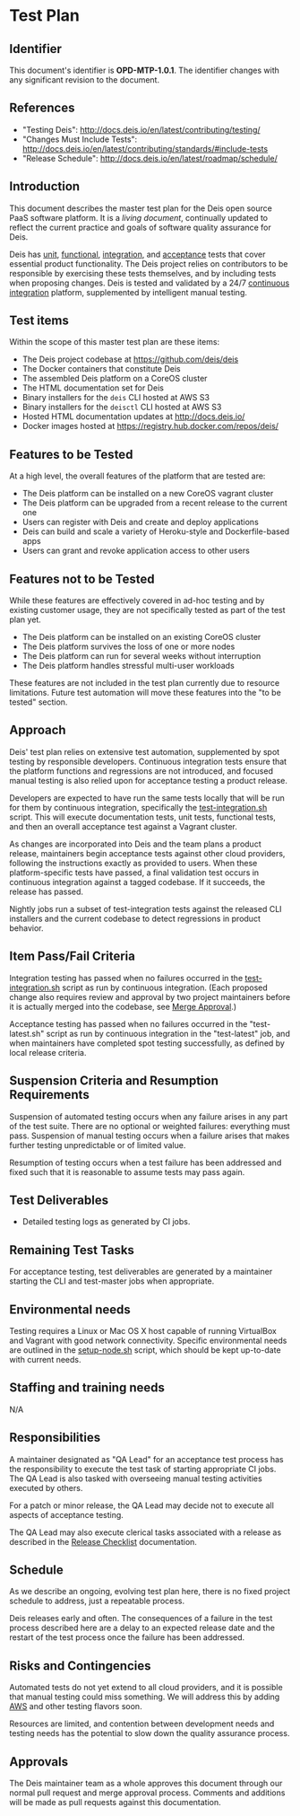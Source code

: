 # Test Plan

## Identifier

This document's identifier is **OPD-MTP-1.0.1**. The identifier changes with
any significant revision to the document.

## References

- "Testing Deis": <http://docs.deis.io/en/latest/contributing/testing/>
- "Changes Must Include Tests": <http://docs.deis.io/en/latest/contributing/standards/#include-tests>
- "Release Schedule": <http://docs.deis.io/en/latest/roadmap/schedule/>

## Introduction

This document describes the master test plan for the Deis open source PaaS
software platform. It is a *living document*, continually updated to reflect the
current practice and goals of software quality assurance for Deis.

Deis has [unit][], [functional][], [integration][], and [acceptance][] tests that cover
essential product functionality. The Deis project relies on contributors to be
responsible by exercising these tests themselves, and by including tests when
proposing changes. Deis is tested and validated by a 24/7
[continuous integration][] platform, supplemented by intelligent manual testing.

## Test items

Within the scope of this master test plan are these items:

- The Deis project codebase at <https://github.com/deis/deis>
- The Docker containers that constitute Deis
- The assembled Deis platform on a CoreOS cluster
- The HTML documentation set for Deis
- Binary installers for the `deis` CLI hosted at AWS S3
- Binary installers for the `deisctl` CLI hosted at AWS S3
- Hosted HTML documentation updates at http://docs.deis.io/
- Docker images hosted at <https://registry.hub.docker.com/repos/deis/>

## Features to be Tested

At a high level, the overall features of the platform that are tested are:

- The Deis platform can be installed on a new CoreOS vagrant cluster
- The Deis platform can be upgraded from a recent release to the current one
- Users can register with Deis and create and deploy applications
- Deis can build and scale a variety of Heroku-style and Dockerfile-based apps
- Users can grant and revoke application access to other users


## Features not to be Tested

While these features are effectively covered in ad-hoc testing and by existing
customer usage, they are not specifically tested as part of the test plan yet.

- The Deis platform can be installed on an existing CoreOS cluster
- The Deis platform survives the loss of one or more nodes
- The Deis platform can run for several weeks without interruption
- The Deis platform handles stressful multi-user workloads

These features are not included in the test plan currently due to resource
limitations. Future test automation will move these features into the
"to be tested" section.


## Approach

Deis' test plan relies on extensive test automation, supplemented by spot
testing by responsible developers. Continuous integration tests ensure that
the platform functions and regressions are not introduced, and focused manual
testing is also relied upon for acceptance testing a product release.

Developers are expected to have run the same tests locally that will be run
for them by continuous integration, specifically the [test-integration.sh][]
script. This will execute documentation tests, unit tests, functional tests,
and then an overall acceptance test against a Vagrant cluster.

As changes are incorporated into Deis and the team plans a product release,
maintainers begin acceptance tests against other cloud providers, following the
instructions exactly as provided to users. When these platform-specific tests
have passed, a final validation test occurs in continuous integration against
a tagged codebase. If it succeeds, the release has passed.

Nightly jobs run a subset of test-integration tests against the released CLI
installers and the current codebase to detect regressions in product behavior.


## Item Pass/Fail Criteria

Integration testing has passed when no failures occurred in the
[test-integration.sh][] script as run by continuous integration. (Each proposed
change also requires review and approval by two project maintainers before it
is actually merged into the codebase, see [Merge Approval][].)

Acceptance testing has passed when no failures occurred in the "test-latest.sh"
script as run by continuous integration in the "test-latest" job, and when
maintainers have completed spot testing successfully, as defined by local
release criteria.


## Suspension Criteria and Resumption Requirements

Suspension of automated testing occurs when any failure arises in any part of
the test suite. There are no optional or weighted failures: everything
must pass. Suspension of manual testing occurs when a failure arises that
makes further testing unpredictable or of limited value.

Resumption of testing occurs when a test failure has been addressed and fixed
such that it is reasonable to assume tests may pass again.


## Test Deliverables

- Detailed testing logs as generated by CI jobs.


## Remaining Test Tasks

For acceptance testing, test deliverables are generated by a maintainer starting
the CLI and test-master jobs when appropriate.


## Environmental needs

Testing requires a Linux or Mac OS X host capable of running VirtualBox and
Vagrant with good network connectivity. Specific environmental needs are
outlined in the [setup-node.sh][] script, which should be kept up-to-date with
current needs.


## Staffing and training needs

N/A


## Responsibilities

A maintainer designated as "QA Lead" for an acceptance test process has the
responsibility to execute the test task of starting appropriate CI jobs. The
QA Lead is also tasked with overseeing manual testing activities executed by
others.

For a patch or minor release, the QA Lead may decide not to execute all aspects
of acceptance testing.

The QA Lead may also execute clerical tasks associated with a release as
described in the [Release Checklist](release-checklist.md) documentation.


## Schedule

As we describe an ongoing, evolving test plan here, there is no fixed project
schedule to address, just a repeatable process.

Deis releases early and often. The consequences of a failure in the test process
described here are a delay to an expected release date and the restart of the
test process once the failure has been addressed.


## Risks and Contingencies

Automated tests do not yet extend to all cloud providers, and it is possible
that manual testing could miss something. We will address this by adding [AWS][]
and other testing flavors soon.

Resources are limited, and contention between development needs and testing
needs has the potential to slow down the quality assurance process.


## Approvals

The Deis maintainer team as a whole approves this document through our normal
pull request and merge approval process. Comments and additions will be made as
pull requests against this documentation.


[unit]: http://en.wikipedia.org/wiki/Unit_testing
[functional]: http://en.wikipedia.org/wiki/Functional_testing
[integration]: http://en.wikipedia.org/wiki/Integration_testing
[acceptance]: http://en.wikipedia.org/wiki/Acceptance_testing
[continuous integration]: http://en.wikipedia.org/wiki/Continuous_integration
[source code]: https://github.com/deis/deis
[test-integration.sh]: https://github.com/deis/deis/blob/master/tests/bin/test-integration.sh
[setup-node.sh]: https://github.com/deis/deis/blob/master/tess/bin/setup-node.sh
[AWS]: http://aws.amazon.com/
[merge approval]: ../contributing/submitting-a-pull-request.md#merge-approval
